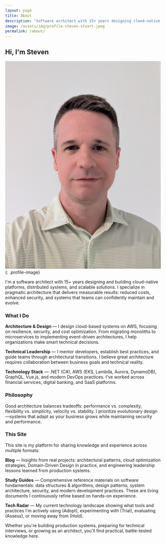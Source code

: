 ```yaml
---
layout: page
title: About
description: "Software architect with 15+ years designing cloud-native platforms, distributed systems, and scalable solutions using AWS, .NET, and modern practices."
image: /assets/img/profile-steven-stuart.jpeg
permalink: /about/
---
```


## Hi, I'm Steven

![Steven Stuart - Software Architect specializing in cloud-native platforms and distributed systems](/assets/img/profile-steven-stuart.jpeg){: .profile-image}

I'm a software architect with 15+ years designing and building cloud-native platforms, distributed systems, and scalable solutions. I specialize in pragmatic architecture that delivers measurable results: reduced costs, enhanced security, and systems that teams can confidently maintain and evolve.

### What I Do

**Architecture & Design** — I design cloud-based systems on AWS, focusing on resilience, security, and cost optimization. From migrating monoliths to microservices to implementing event-driven architectures, I help organizations make smart technical decisions.

**Technical Leadership** — I mentor developers, establish best practices, and guide teams through architectural transitions. I believe great architecture requires collaboration between business goals and technical reality.

**Technology Stack** — .NET (C#), AWS (EKS, Lambda, Aurora, DynamoDB), GraphQL, Vue.js, and modern DevOps practices. I've worked across financial services, digital banking, and SaaS platforms.

### Philosophy

Good architecture balances tradeoffs: performance vs. complexity, flexibility vs. simplicity, velocity vs. stability. I prioritize evolutionary design—systems that adapt as your business grows while maintaining security and performance.

### This Site

This site is my platform for sharing knowledge and experience across multiple formats:

**Blog** — Insights from real projects: architectural patterns, cloud optimization strategies, Domain-Driven Design in practice, and engineering leadership lessons learned from production systems.

**Study Guides** — Comprehensive reference materials on software fundamentals: data structures & algorithms, design patterns, system architecture, security, and modern development practices. These are living documents I continuously refine based on hands-on experience.

**Tech Radar** — My current technology landscape showing what tools and practices I'm actively using (Adopt), experimenting with (Trial), evaluating (Assess), or moving away from (Hold).

Whether you're building production systems, preparing for technical interviews, or growing as an architect, you'll find practical, battle-tested knowledge here.
